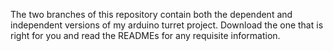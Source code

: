 The two branches of this repository contain both the dependent and
independent versions of my arduino turret project. Download the one 
that is right for you and read the READMEs for any requisite information.
